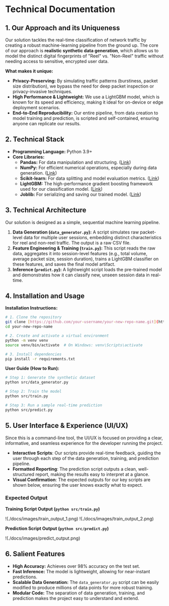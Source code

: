 # Technical Documentation

## 1. Our Approach and its Uniqueness

Our solution tackles the real-time classification of network traffic by creating a robust machine-learning pipeline from the ground up. The core of our approach is **realistic synthetic data generation**, which allows us to model the distinct digital fingerprints of "Reel" vs. "Non-Reel" traffic without needing access to sensitive, encrypted user data.

**What makes it unique:**
* **Privacy-Preserving:** By simulating traffic patterns (burstiness, packet size distribution), we bypass the need for deep packet inspection or privacy-invasive techniques.
* **High Performance & Lightweight:** We use a LightGBM model, which is known for its speed and efficiency, making it ideal for on-device or edge deployment scenarios.
* **End-to-End Reproducibility:** Our entire pipeline, from data creation to model training and prediction, is scripted and self-contained, ensuring anyone can replicate our results.

## 2. Technical Stack
* **Programming Language:** Python 3.9+
* **Core Libraries:**
    * **Pandas:** For data manipulation and structuring. ([Link](https://pandas.pydata.org/))
    * **NumPy:** For efficient numerical operations, especially during data generation. ([Link](https://numpy.org/))
    * **Scikit-learn:** For data splitting and model evaluation metrics. ([Link](https://scikit-learn.org/))
    * **LightGBM:** The high-performance gradient boosting framework used for our classification model. ([Link](https://lightgbm.readthedocs.io/))
    * **Joblib:** For serializing and saving our trained model. ([Link](https://joblib.readthedocs.io/))

## 3. Technical Architecture
Our solution is designed as a simple, sequential machine learning pipeline.


1.  **Data Generation (`data_generator.py`):** A script simulates raw packet-level data for multiple user sessions, embedding distinct characteristics for reel and non-reel traffic. The output is a raw CSV file.
2.  **Feature Engineering & Training (`train.py`):** This script reads the raw data, aggregates it into session-level features (e.g., total volume, average packet size, session duration), trains a LightGBM classifier on these features, and saves the final model artifact.
3.  **Inference (`predict.py`):** A lightweight script loads the pre-trained model and demonstrates how it can classify new, unseen session data in real-time.

## 4. Installation and Usage

**Installation Instructions:**
```bash
# 1. Clone the repository
git clone [https://github.com/your-username/your-new-repo-name.git](https://github.com/your-username/your-new-repo-name.git)
cd your-new-repo-name

# 2. Create and activate a virtual environment
python -m venv venv
source venv/bin/activate  # On Windows: venv\Scripts\activate

# 3. Install dependencies
pip install -r requirements.txt
```

**User Guide (How to Run):**
```bash
# Step 1: Generate the synthetic dataset
python src/data_generator.py

# Step 2: Train the model
python src/train.py

# Step 3: Run a sample real-time prediction
python src/predict.py
```
## 5. User Interface & Experience (UI/UX)

Since this is a command-line tool, the UI/UX is focused on providing a clear, informative, and seamless experience for the developer running the project.

* **Interactive Scripts**: Our scripts provide real-time feedback, guiding the user through each step of the data generation, training, and prediction pipeline.
* **Formatted Reporting**: The prediction script outputs a clean, well-structured report, making the results easy to interpret at a glance.
* **Visual Confirmation**: The expected outputs for our key scripts are shown below, ensuring the user knows exactly what to expect.

### Expected Output

**Training Script Output (`python src/train.py`)**

!(./docs/images/train_output_1.png)
!(./docs/images/train_output_2.png)

**Prediction Script Output (`python src/predict.py`)**

!(./docs/images/predict_output.png)

## 6. Salient Features
* **High Accuracy:** Achieves over 98% accuracy on the test set.
* **Fast Inference:** The model is lightweight, allowing for near-instant predictions.
* **Scalable Data Generation:** The `data_generator.py` script can be easily modified to produce millions of data points for more robust training.
* **Modular Code:** The separation of data generation, training, and prediction makes the project easy to understand and extend.

